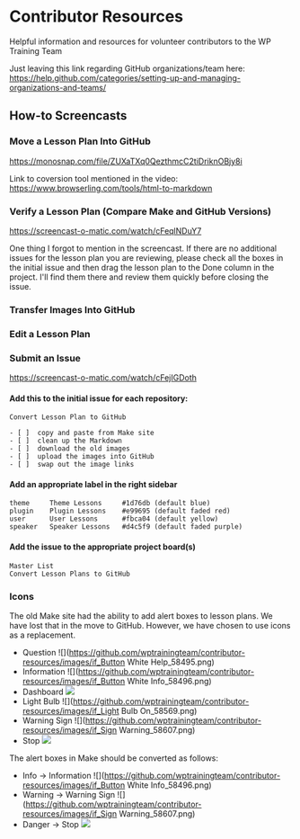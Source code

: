 # Contributor Resources
Helpful information and resources for volunteer contributors to the WP Training Team

Just leaving this link regarding GitHub organizations/team here: 
https://help.github.com/categories/setting-up-and-managing-organizations-and-teams/

## How-to Screencasts
### Move a Lesson Plan Into GitHub
https://monosnap.com/file/ZUXaTXq0QezthmcC2tiDriknOBjy8i

Link to coversion tool mentioned in the video: https://www.browserling.com/tools/html-to-markdown

### Verify a Lesson Plan (Compare Make and GitHub Versions)
https://screencast-o-matic.com/watch/cFeqlNDuY7

One thing I forgot to mention in the screencast. If there are no additional issues for the lesson plan you are reviewing, please check all the boxes in the initial issue and then drag the lesson plan to the Done column in the project. I'll find them there and review them quickly before closing the issue.

### Transfer Images Into GitHub

### Edit a Lesson Plan

### Submit an Issue

https://screencast-o-matic.com/watch/cFejIGDoth

#### Add this to the initial issue for each repository:
```
Convert Lesson Plan to GitHub

- [ ]  copy and paste from Make site
- [ ]  clean up the Markdown
- [ ]  download the old images
- [ ]  upload the images into GitHub
- [ ]  swap out the image links
```

#### Add an appropriate label in the right sidebar
```
theme     Theme Lessons     #1d76db (default blue)
plugin    Plugin Lessons    #e99695 (default faded red)
user      User Lessons      #fbca04 (default yellow)
speaker   Speaker Lessons   #d4c5f9 (default faded purple)
```

#### Add the issue to the appropriate project board(s)
```
Master List
Convert Lesson Plans to GitHub
```

### Icons
The old Make site had the ability to add alert boxes to lesson plans. We have lost that in the move to GitHub. However, we have chosen to use icons as a replacement.

* Question ![](https://github.com/wptrainingteam/contributor-resources/images/if_Button White Help_58495.png)
* Information ![](https://github.com/wptrainingteam/contributor-resources/images/if_Button White Info_58496.png)
* Dashboard ![](https://github.com/wptrainingteam/contributor-resources/images/if_Dashboard_58527.png)
* Light Bulb ![](https://github.com/wptrainingteam/contributor-resources/images/if_Light Bulb On_58569.png)
* Warning Sign ![](https://github.com/wptrainingteam/contributor-resources/images/if_Sign Warning_58607.png)
* Stop ![](https://github.com/wptrainingteam/contributor-resources/images/if_Stop_58614.png)

The alert boxes in Make should be converted as follows:
* Info -> Information ![](https://github.com/wptrainingteam/contributor-resources/images/if_Button White Info_58496.png)
* Warning -> Warning Sign ![](https://github.com/wptrainingteam/contributor-resources/images/if_Sign Warning_58607.png)
* Danger -> Stop ![](https://github.com/wptrainingteam/contributor-resources/images/if_Stop_58614.png)
